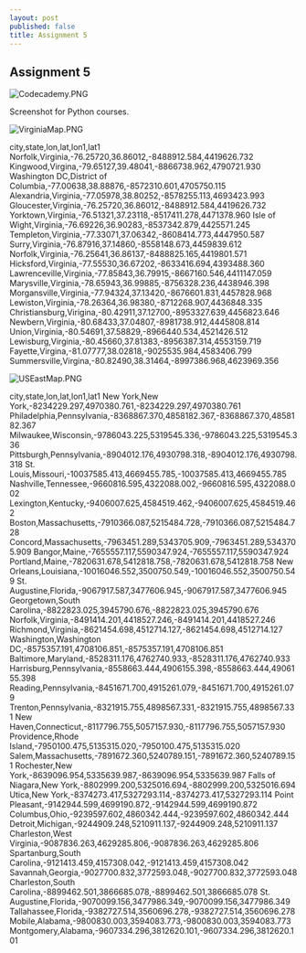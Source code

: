 ```yaml
---
layout: post
published: false
title: Assignment 5
---
```

## Assignment 5

![Codecademy.PNG]({{site.baseurl}}/img/Codecademy.PNG)

Screenshot for Python courses.

![VirginiaMap.PNG]({{site.baseurl}}/img/VirginiaMap.PNG)

city,state,lon,lat,lon1,lat1
Norfolk,Virginia,-76.25720,36.86012,-8488912.584,4419626.732
Kingwood,Virgina,-79.65127,39.48041,-8866738.962,4790721.930
Washington DC,District of Columbia,-77.00638,38.88876,-8572310.601,4705750.115
Alexandria,Virginia,-77.05978,38.80252,-8578255.113,4693423.993
Gloucester,Virginia,-76.25720,36.86012,-8488912.584,4419626.732
Yorktown,Virginia,-76.51321,37.23118,-8517411.278,4471378.960
Isle of Wight,Virginia,-76.69226,36.90283,-8537342.879,4425571.245
Templeton,Virginia,-77.33071,37.06342,-8608414.773,4447950.587
Surry,Virginia,-76.87916,37.14860,-8558148.673,4459839.612
Norfolk,Virginia,-76.25641,36.86137,-8488825.165,4419801.571
Hicksford,Virginia,-77.55530,36.67202,-8633416.694,4393488.360
Lawrenceville,Virginia,-77.85843,36.79915,-8667160.546,4411147.059
Marysville,Virginia,-78.65943,36.99885,-8756328.236,4438946.398
Morgansville,Virginia,-77.94324,37.13420,-8676601.831,4457828.968
Lewiston,Virginia,-78.26364,36.98380,-8712268.907,4436848.335
Christiansburg,Virigina,-80.42911,37.12700,-8953327.639,4456823.646
Newbern,Virginia,-80.68433,37.04807,-8981738.912,4445808.814
Union,Virginia,-80.54691,37.58829,-8966440.534,4521426.512
Lewisburg,Virginia,-80.45660,37.81383,-8956387.314,4553159.719
Fayette,Virgina,-81.07777,38.02818,-9025535.984,4583406.799
Summersville,Virgina,-80.82490,38.31464,-8997386.968,4623969.356


![USEastMap.PNG]({{site.baseurl}}/img/USEastMap.PNG)

city,state,lon,lat,lon1,lat1
New York,New York,-8234229.297,4970380.761,-8234229.297,4970380.761
Philadelphia,Pennsylvania,-8368867.370,4858182.367,-8368867.370,4858182.367
Milwaukee,Wisconsin,-9786043.225,5319545.336,-9786043.225,5319545.336
Pittsburgh,Pennsylvania,-8904012.176,4930798.318,-8904012.176,4930798.318
St. Louis,Missouri,-10037585.413,4669455.785,-10037585.413,4669455.785
Nashville,Tennessee,-9660816.595,4322088.002,-9660816.595,4322088.002
Lexington,Kentucky,-9406007.625,4584519.462,-9406007.625,4584519.462
Boston,Massachusetts,-7910366.087,5215484.728,-7910366.087,5215484.728
Concord,Massachusetts,-7963451.289,5343705.909,-7963451.289,5343705.909
Bangor,Maine,-7655557.117,5590347.924,-7655557.117,5590347.924
Portland,Maine,-7820631.678,5412818.758,-7820631.678,5412818.758
New Orleans,Louisiana,-10016046.552,3500750.549,-10016046.552,3500750.549
St. Augustine,Florida,-9067917.587,3477606.945,-9067917.587,3477606.945
Georgetown,South Carolina,-8822823.025,3945790.676,-8822823.025,3945790.676
Norfolk,Virginia,-8491414.201,4418527.246,-8491414.201,4418527.246
Richmond,Virginia,-8621454.698,4512714.127,-8621454.698,4512714.127
Washington,Washington DC,-8575357.191,4708106.851,-8575357.191,4708106.851
Baltimore,Maryland,-8528311.176,4762740.933,-8528311.176,4762740.933
Harrisburg,Pennsylvania,-8558663.444,4906155.398,-8558663.444,4906155.398
Reading,Pennsylvania,-8451671.700,4915261.079,-8451671.700,4915261.079
Trenton,Pennsylvania,-8321915.755,4898567.331,-8321915.755,4898567.331
New Haven,Connecticut,-8117796.755,5057157.930,-8117796.755,5057157.930
Providence,Rhode Island,-7950100.475,5135315.020,-7950100.475,5135315.020
Salem,Massachusetts,-7891672.360,5240789.151,-7891672.360,5240789.151
Rochester,New York,-8639096.954,5335639.987,-8639096.954,5335639.987
Falls of Niagara,New York,-8802999.200,5325016.694,-8802999.200,5325016.694
Utica,New York,-8374273.417,5327293.114,-8374273.417,5327293.114
Point Pleasant,-9142944.599,4699190.872,-9142944.599,4699190.872
Columbus,Ohio,-9239597.602,4860342.444,-9239597.602,4860342.444
Detroit,Michigan,-9244909.248,5210911.137,-9244909.248,5210911.137
Charleston,West Virginia,-9087836.263,4629285.806,-9087836.263,4629285.806
Spartanburg,South Carolina,-9121413.459,4157308.042,-9121413.459,4157308.042
Savannah,Georgia,-9027700.832,3772593.048,-9027700.832,3772593.048
Charleston,South Carolina,-8899462.501,3866685.078,-8899462.501,3866685.078
St. Augustine,Florida,-9070099.156,3477986.349,-9070099.156,3477986.349
Tallahassee,Florida,-9382727.514,3560696.278,-9382727.514,3560696.278
Mobile,Alabama,-9800830.003,3594083.773,-9800830.003,3594083.773
Montgomery,Alabama,-9607334.296,3812620.101,-9607334.296,3812620.101
